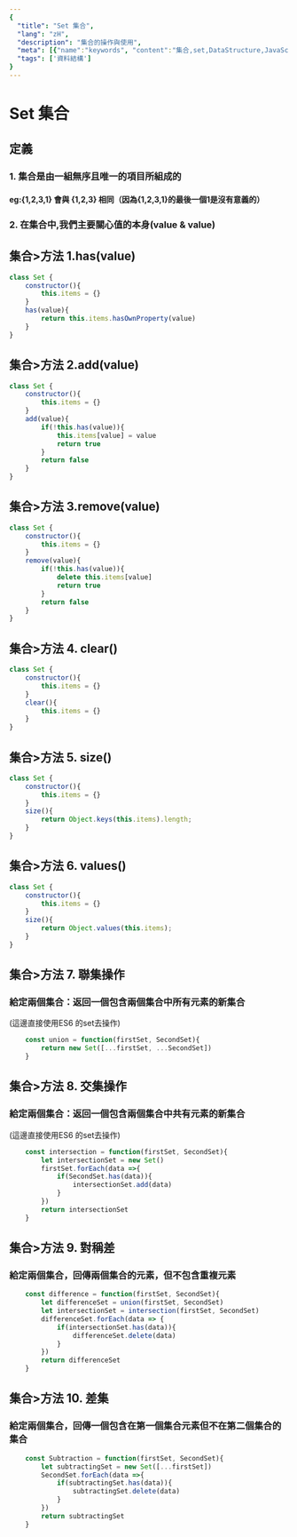 ```yaml
---
{
  "title": "Set 集合",
  "lang": "zH",
  "description": "集合的操作與使用",
  "meta": [{"name":"keywords", "content":"集合,set,DataStructure,JavaScript DataStructure"}],
  "tags": ['資料結構']
}
---
```

# Set 集合

## 定義
### 1. 集合是由一組無序且唯一的項目所組成的
#### eg:{1,2,3,1} 會與 {1,2,3} 相同（因為{1,2,3,1}的最後一個1是沒有意義的）
### 2. 在集合中,我們主要關心值的本身(value & value)

## 集合>方法 1.has(value)
```javascript
class Set {
    constructor(){
        this.items = {}
    }
    has(value){
        return this.items.hasOwnProperty(value)
    }
}
```

## 集合>方法 2.add(value)
```javascript
class Set {
    constructor(){
        this.items = {}
    }
    add(value){
        if(!this.has(value)){
            this.items[value] = value
            return true
        }
        return false
    }
}
```

## 集合>方法 3.remove(value)
```javascript
class Set {
    constructor(){
        this.items = {}
    }
    remove(value){
        if(!this.has(value)){
            delete this.items[value]
            return true
        }
        return false
    }
}
```

## 集合>方法 4. clear()
```javascript
class Set {
    constructor(){
        this.items = {}
    }
    clear(){
        this.items = {}
    }
}
```

## 集合>方法 5. size()
```javascript
class Set {
    constructor(){
        this.items = {}
    }
    size(){
        return Object.keys(this.items).length;
    }
}
```

## 集合>方法 6. values()
```javascript
class Set {
    constructor(){
        this.items = {}
    }
    size(){
        return Object.values(this.items);
    }
}
```

## 集合>方法 7. 聯集操作
### 給定兩個集合：返回一個包含兩個集合中所有元素的新集合
(這邊直接使用ES6 的set去操作)
```javascript
    const union = function(firstSet, SecondSet){
        return new Set([...firstSet, ...SecondSet])
    }
```

## 集合>方法 8. 交集操作
### 給定兩個集合：返回一個包含兩個集合中共有元素的新集合
(這邊直接使用ES6 的set去操作)
```javascript
    const intersection = function(firstSet, SecondSet){
        let intersectionSet = new Set()
        firstSet.forEach(data =>{
            if(SecondSet.has(data)){
                intersectionSet.add(data)
            }
        })
        return intersectionSet
    }
```

## 集合>方法 9. 對稱差
### 給定兩個集合，回傳兩個集合的元素，但不包含重複元素
```javascript
    const difference = function(firstSet, SecondSet){
        let differenceSet = union(firstSet, SecondSet)
        let intersectionSet = intersection(firstSet, SecondSet)
        differenceSet.forEach(data => {
            if(intersectionSet.has(data)){
                differenceSet.delete(data)
            }
        })
        return differenceSet
    }
```

## 集合>方法 10. 差集
### 給定兩個集合，回傳一個包含在第一個集合元素但不在第二個集合的集合
```javascript
    const Subtraction = function(firstSet, SecondSet){
        let subtractingSet = new Set([...firstSet])
        SecondSet.forEach(data =>{
            if(subtractingSet.has(data)){
                subtractingSet.delete(data)
            }   
        })
        return subtractingSet
    }
```



